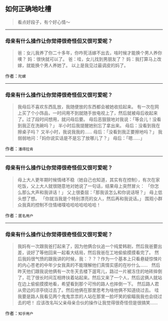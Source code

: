 ## 如何正确地吐槽

> 看点好段子，有个好心情～


 
---

### 母亲有什么操作让你觉得很奇怪但又很可爱呢？

> 爸：女儿我养了你二十多年，你咋死活嫁不出去，啥时候才能换个男人养你噢？
> 妈：很快就可以了。
> 爸：哇，女儿找到男朋友了？
> 妈：我打算马上改嫁，就能换个男人养她了。
> 以上是我见过最调皮的妈了。


作者：`陀螺`

---

### 母亲有什么操作让你觉得很奇怪但又很可爱呢？

> 我母后不喜欢东西乱放，我随便放的东西都会被她收拾起来。
> 有一次在网上买了个小饰品，一时间用不到就随手放电视上了，然后就被母后收起来了。过了段时间想用，就问母后要。
> 母后恶狠狠地对我说：「等会儿！没看到我正在洗碗吗？」
> 半小时后我提醒她别忘了拿出来。
> 母后：没看到我在擦桌子吗？
> 又半小时，我说我我的……
> 母后：「没看到我正要擦地吗？」
> 我弱弱地问：「妈你说实话是不是忘了放哪儿了？」
> 母后：「嗯……」


作者：`潘得拉肯`

---

### 母亲有什么操作让你觉得很奇怪但又很可爱呢？

> 母上大人更年期时候情绪不稳（她自己也知道，其实有在控制），有次在家吃饭，父上大人就很随意地对她说了一句话，结果母上突然冒火：
> 「你怎么那么大声和我讲话！」
> 父上很委屈：「那我该怎么和你说话呀？」
> 母上低头想了想。
> 「你就当我是个特别漂亮的女人，然后再和我说话。」
> 围观小群众我真的控制不住情绪噗哈哈哈哈哈哈哈！


作者：`匿名用户`

---

### 母亲有什么操作让你觉得很奇怪但又很可爱呢？

> 我妈有一次跟我爸打起来了，因为他俩合伙追一个纯爱韩剧，然后我爸要出差，说好了等他回来一起看大结局，然后我爸在工地偷偷摸摸看完了。
> 然后我妈很气愤的跟我讲的时候，我：？？？作为一个基本上只看悬疑惊悚片的内心苍老的中年少女我真的不能理解他们真情实感的在吵什么……
>  
> 然后昨天他们跟我说他俩有一次冬天去楼下遛弯儿，路过一片被冻住的地砖摔倒了，花了很长时间互相搀扶着站起来。然后又来了一个人，然后这俩人就站在边上偷偷摸摸地看，希望看到那个可怜的路人也摔倒一下。
> 然后路人君从旁边的凉亭绕过去了。然后他俩在那里思考为啥他俩不知道绕过去。
> 哇我要是路人我看见两个鬼鬼祟祟的人站在那里一脸坏笑的偷瞄我我也会绕过去的吧！
> 应该改名叫父亲母亲合伙的操作让我觉得很奇怪但是很搞笑……


作者：`知乎用户`